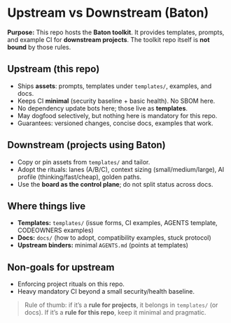 # Upstream vs Downstream (Baton)

**Purpose:** This repo hosts the **Baton toolkit**. It provides templates, prompts, and example CI for **downstream projects**. The toolkit repo itself is **not bound** by those rules.

## Upstream (this repo)
- Ships **assets**: prompts, templates under `templates/`, examples, and docs.
- Keeps CI **minimal** (security baseline + basic health). No SBOM here.
- No dependency update bots here; those live as **templates**.
- May dogfood selectively, but nothing here is mandatory for this repo.
- Guarantees: versioned changes, concise docs, examples that work.

## Downstream (projects using Baton)
- Copy or pin assets from `templates/` and tailor.
- Adopt the rituals: lanes (A/B/C), context sizing (small/medium/large), AI profile (thinking/fast/cheap), golden paths.
- Use the **board as the control plane**; do not split status across docs.

## Where things live
- **Templates:** `templates/` (issue forms, CI examples, AGENTS template, CODEOWNERS examples)
- **Docs:** `docs/` (how to adopt, compatibility examples, stuck protocol)
- **Upstream binders:** minimal `AGENTS.md` (points at templates)

## Non‑goals for upstream
- Enforcing project rituals on this repo.
- Heavy mandatory CI beyond a small security/health baseline.

> Rule of thumb: if it’s a **rule for projects**, it belongs in `templates/` (or docs). If it’s a **rule for this repo**, keep it minimal and pragmatic.

